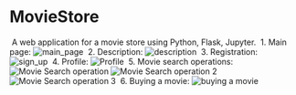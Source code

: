 ﻿# MovieStore
﻿ A web application for a movie store using Python, Flask, Jupyter.
﻿ 1. Main page:
 ![main_page](https://user-images.githubusercontent.com/126081409/234093933-f259a5e0-ec1c-438a-a4b6-42685923e807.JPG)
﻿ 2. Description:
 ![description](https://user-images.githubusercontent.com/126081409/234094622-b60c9c39-c06d-4ec2-9e48-4638c1f45d4c.JPG)
﻿ 3. Registration:
![sign_up](https://user-images.githubusercontent.com/126081409/234094831-f93f1070-684c-4776-8847-e0fa1ac85147.JPG)
﻿ 4. Profile:
 ![Profile](https://user-images.githubusercontent.com/126081409/234094992-40756a1a-fd03-4f10-9d0f-41c7f25a3e71.JPG)
﻿ 5. Movie search operations:
 ![Movie Search operation](https://user-images.githubusercontent.com/126081409/234095103-a4f9ba84-2157-4020-8577-05c5dc190f8d.JPG)
 ![Movie Search operation 2](https://user-images.githubusercontent.com/126081409/234095259-4916977a-3478-4050-860f-a851587fef58.JPG)
 ![Movie Search operation 3](https://user-images.githubusercontent.com/126081409/234095311-0ee2bc76-8811-4acb-8b6e-9ccacbda62ea.JPG)
﻿ 6. Buying a movie:
 ![buying a movie](https://user-images.githubusercontent.com/126081409/234095442-66dde179-de98-4a45-be48-347b1ce7a0be.JPG)
